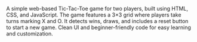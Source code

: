 A simple web-based Tic-Tac-Toe game for two players, built using HTML, CSS, and JavaScript. The game features a 3×3 grid where players take turns marking X and O. It detects wins, draws, and includes a reset button to start a new game. Clean UI and beginner-friendly code for easy learning and customization.
